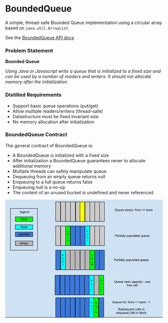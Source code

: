BoundedQueue
============

A simple, thread-safe Bounded Queue implementation using a
circular array based on `java.util.ArrayList`.

See the [BoundedQueue API docs](http://wetherill.net/apidocs/ "BoundedQueue API docs")


### Problem Statement

<b>Bounded Queue</b>

*Using Java or Javascript write a queue that is initialized to a fixed
size and can be used by a number of readers and writers. It should not
allocate memory after the initialization.*


### Distilled Requirements


* Support basic queue operations (put/get)
* Allow multiple readers/writers (thread-safe)
* Datastructure must be fixed invariant size
* No memory allocation after initialization


### BoundedQueue Contract

  <p>
  The general contract of BoundedQueue is:
 <ul>
 <li> A BoundedQueue is initialized with a fixed size</li>
 <li> After initialization a BoundedQueue guarantees never to allocate additional memory</li>
 <li> Multiple threads can safely manipulate queue</li>
 <li> Dequeuing from an empty queue returns null</li>
 <li> Enqueuing to a full queue returns false</li>
 <li> Enqueuing null is a no-op</li>
 <li> The content of an unused bucket is undefined and never referenced</li>
</ul>


![BoundedQueue](https://github.com/sangudo/BoundedQueue/blob/master/docs/images/boundedqueue.png)
